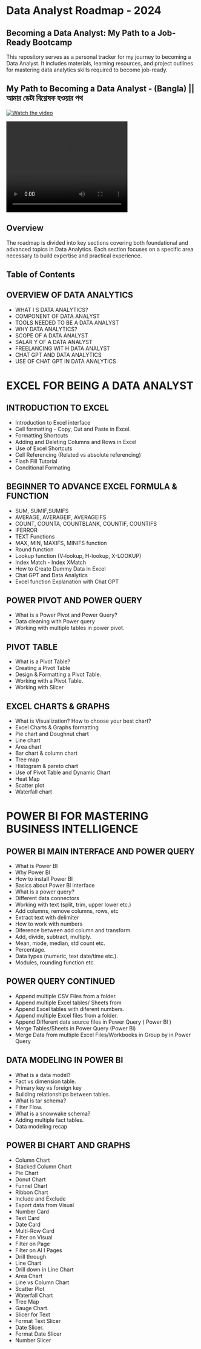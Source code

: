 # Data Analyst Roadmap - 2024
## Becoming a Data Analyst: My Path to a Job-Ready Bootcamp

This repository serves as a personal tracker for my journey to becoming a Data Analyst. It includes materials, learning resources, and project outlines for mastering data analytics skills required to become job-ready.

## My Path to Becoming a Data Analyst - (Bangla) || আমার ডেটা বিশ্লেষক হওয়ার পথ
[![Watch the video](https://img.youtube.com/vi/L6vuqctEsbY/0.jpg)](https://www.youtube.com/watch?v=L6vuqctEsbY)

<video src="https://www.youtube.com/watch?v=L6vuqctEsbY" width="320" height="240" controls></video>


## Overview
The roadmap is divided into key sections covering both foundational and advanced topics in Data Analytics. Each section focuses on a specific area necessary to build expertise and practical experience.

## Table of Contents
## OVERVIEW OF DATA ANALYTICS
- WHAT I S DATA ANALYTICS?
- COMPONENT OF DATA ANALYST
- TOOLS NEEDED TO BE A DATA ANALYST
- WHY DATA ANALYTICS?
- SCOPE OF A DATA ANALYST
- SALAR Y OF A DATA ANALYST
- FREELANCING WIT H DATA ANALYST
- CHAT GPT AND DATA ANALYTICS
- USE OF CHAT GPT IN DATA ANALYTICS

# EXCEL FOR BEING A DATA ANALYST
## INTRODUCTION TO EXCEL
- Introduction to Excel interface
- Cell formatting - Copy, Cut and Paste in Excel.
- Formatting Shortcuts
- Adding and Deleting Columns and Rows in Excel
- Use of Excel Shortcuts
- Cell Referencing (Related vs absolute referencing)
- Flash Fill Tutorial
- Conditional Formating

## BEGINNER TO ADVANCE EXCEL FORMULA & FUNCTION
- SUM, SUMIF,SUMIFS
- AVERAGE, AVERAGEIF, AVERAGEIFS
- COUNT, COUNTA, COUNTBLANK, COUNTIF, COUNTIFS
- IFERROR
- TEXT Functions
- MAX, MIN, MAXIFS, MINIFS function
- Round function
- Lookup function (V-lookup, H-lookup, X-LOOKUP)
- Index Match - Index XMatch
- How to Create Dummy Data in Excel
- Chat GPT and Data Analytics
- Excel function Explanation with Chat GPT

## POWER PIVOT AND POWER QUERY
- What is a Power Pivot and Power Query?
- Data cleaning with Power query
- Working with multiple tables in power pivot.

## PIVOT TABLE
- What is a Pivot Table?
- Creating a Pivot Table
- Design & Formatting a Pivot Table.
- Working with a Pivot Table.
- Working with Slicer
## EXCEL CHARTS & GRAPHS
- What is Visualization? How to choose your best chart?
- Excel Charts & Graphs formatting
- Pie chart and Doughnut chart
- Line chart
- Area chart
- Bar chart & column chart
- Tree map
- Histogram & pareto chart
- Use of Pivot Table and Dynamic Chart
- Heat Map
- Scatter plot
- Waterfall chart

# POWER BI FOR MASTERING BUSINESS INTELLIGENCE
## POWER BI MAIN INTERFACE AND POWER QUERY
- What is Power BI
- Why Power BI
- How to install Power BI
- Basics about Power Bl interface
- What is a power query?
- Different data connectors
- Working with text (split, trim, upper lower etc.)
- Add columns, remove columns, rows, etc
- Extract text with delimiter
- How to work with numbers
- Diference between add column and transform.
- Add, divide, subtract, multiply.
- Mean, mode, median, std count etc.
- Percentage.
- Data types (numeric, text date/time etc.).
- Modules, rounding function etc.

## POWER QUERY CONTINUED
- Append multiple CSV Files from a folder.
- Append multiple Excel tables/ Sheets from
- Append Excel tables with diferent numbers.
- Append multiple Excel files from a folder.
- Append Different data source files in Power Query ( Power Bl )
- Merge Tables/Sheets in Power Query (Power Bl)
- Merge Data from multiple Excel Files/Workbooks in Group by in Power Query

## DATA MODELING IN POWER BI
- What is a data model?
- Fact vs dimension table.
- Primary key vs foreign key
- Building relationships between tables.
- What is tar schema?
- Filter Flow.
- What is a snowwake schema?
- Adding multiple fact tables.
- Data modeling recap

## POWER BI CHART AND GRAPHS
- Column Chart
- Stacked Column Chart
- Pie Chart
- Donut Chart
- Funnel Chart
- Ribbon Chart
- Include and Exclude
- Export data from Visual
- Number Card
- Text Card
- Date Card
- Multi-Row Card
- Filter on Visual
- Filter on Page
- Filter on Al I Pages
- Drill through
- Line Chart
- Drill down in Line Chart
- Area Chart
- Line vs Column Chart
- Scatter Plot
- Waterfall Chart
- Tree Map
- Gauge Chart.
- Slicer for Text
- Format Text Slicer
- Date Slicer.
- Format Date Slicer
- Number Slicer
